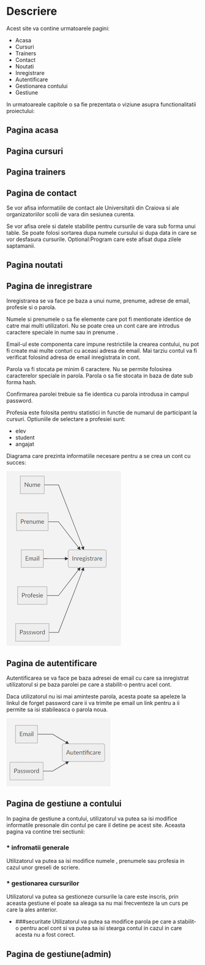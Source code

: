# Descriere

Acest site va contine urmatoarele pagini:
* Acasa
* Cursuri
* Trainers
* Contact
* Noutati
* Inregistrare
* Autentificare
* Gestionarea contului
* Gestiune


In urmatoareale capitole o sa fie prezentata o viziune asupra functionalitatii proiectului:

## Pagina acasa

## Pagina cursuri

## Pagina trainers

## Pagina de contact

Se vor afisa informatiile de contact ale Universitatii din Craiova si ale organizatoriilor scolii de vara din sesiunea curenta.

Se vor afisa orele si datele stabilite pentru cursurile de vara sub forma unui table. Se poate folosi sortarea dupa numele cursului si dupa data in care se vor desfasura cursurile. Optional:Program care este afisat dupa zilele saptamanii.

## Pagina noutati

## Pagina de inregistrare

Inregistrarea se va face pe baza a unui nume, prenume, adrese de email, profesie si o parola.

Numele si prenumele o sa fie elemente care pot fi mentionate identice de catre mai multi utilizatori. Nu se poate crea un cont care are introdus caractere speciale in nume sau in prenume .

Email-ul este componenta care impune restrictiile la crearea contului, nu pot fi create mai multe conturi cu aceasi adresa de email. Mai tarziu contul va fi verificat folosind adresa de email inregistrata in cont.

Parola va fi stocata pe minim 6 caractere. Nu se permite folosirea caracterelor speciale in parola. Parola o sa fie stocata in baza de date sub forma hash.

Confirmarea parolei trebuie sa fie identica cu parola introdusa in campul password.

Profesia este folosita pentru statistici in functie de numarul de participant la cursuri. Optiuniile de selectare a profesiei sunt:
* elev
* student
* angajat

Diagrama care prezinta informatiile necesare pentru a se crea un cont cu succes:

![alt text](https://github.com/karmatime/summer-school/blob/master/Register.png "Register")

## Pagina de autentificare

Autentificarea se va face pe baza adresei de email cu care sa inregistrat utilizatorul si pe baza parolei pe care a stabilit-o pentru acel cont.

Daca utilizatorul nu isi mai aminteste parola, acesta poate sa apeleze la linkul de forget password care ii va trimite pe email un link pentru a ii permite sa isi stabileasca o parola noua.

![alt text](https://github.com/karmatime/summer-school/blob/master/Login.png "Login")

## Pagina de gestiune a contului

In pagina de gestiune a contului, utilizatorul va putea sa isi modifice informatile presonale din contul pe care il detine pe acest site.
Aceasta pagina va contine trei sectiunii:
 ### * infromatii generale
 Utilizatorul va putea sa isi modifice numele , prenumele sau profesia in cazul unor greseli de scriere.
 ### * gestionarea cursurilor
 Utilizatorul va putea sa gestioneze cursurile la care este inscris, prin aceasta gestiune el poate sa aleaga sa nu mai frecventeze la un curs pe care la ales anterior.
  * ###securitate
  Utilizatorul va putea sa modifice parola pe care a stabilit-o pentru acel cont si va putea sa isi stearga contul in cazul in care acesta nu a fost corect.


## Pagina de gestiune(admin)
